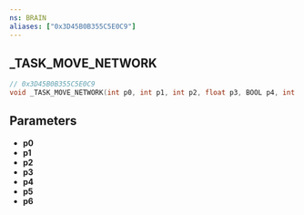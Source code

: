 ```yaml
---
ns: BRAIN
aliases: ["0x3D45B0B355C5E0C9"]
---
```

## _TASK_MOVE_NETWORK

```c
// 0x3D45B0B355C5E0C9
void _TASK_MOVE_NETWORK(int p0, int p1, int p2, float p3, BOOL p4, int p5, int p6);
```



## Parameters
* **p0**
* **p1**
* **p2**
* **p3**
* **p4**
* **p5**
* **p6**

